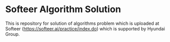 # Softeer Algorithm Solution
This is repository for solution of algorithms problem which is uploaded at Softeer (https://softeer.ai/practice/index.do) which is supported by Hyundai Group.
